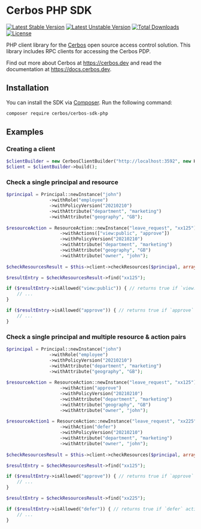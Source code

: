 Cerbos PHP SDK
===============

[![Latest Stable Version](http://poser.pugx.org/cerbos/cerbos-sdk-php/v)](https://packagist.org/packages/cerbos/cerbos-sdk-php)
[![Latest Unstable Version](http://poser.pugx.org/cerbos/cerbos-sdk-php/v/unstable)](https://packagist.org/packages/cerbos/cerbos-sdk-php)
[![Total Downloads](http://poser.pugx.org/cerbos/cerbos-sdk-php/downloads)](https://packagist.org/packages/cerbos/cerbos-sdk-php)
[![License](http://poser.pugx.org/cerbos/cerbos-sdk-php/license)](https://packagist.org/packages/cerbos/cerbos-sdk-php)

PHP client library for the [Cerbos](https://github.com/cerbos/cerbos) open source access control solution. This library
includes RPC clients for accessing the Cerbos PDP.

Find out more about Cerbos at https://cerbos.dev and read the documentation at https://docs.cerbos.dev.

Installation
-------------

You can install the SDK via [Composer](https://getcomposer.org/). Run the following command:
```bash
composer require cerbos/cerbos-sdk-php
```

Examples
--------

### Creating a client


```php
$clientBuilder = new CerbosClientBuilder("http://localhost:3592", new HttplugClient(), null, null, null);
$client = $clientBuilder->build();
```

### Check a single principal and resource

```php
$principal = Principal::newInstance("john")
                ->withRole("employee")
                ->withPolicyVersion("20210210")
                ->withAttribute("department", "marketing")
                ->withAttribute("geography", "GB");
                
$resourceAction = ResourceAction::newInstance("leave_request", "xx125")
                    ->withActions(["view:public", "approve"])
                    ->withPolicyVersion("20210210")
                    ->withAttribute("department", "marketing")
                    ->withAttribute("geography", "GB")
                    ->withAttribute("owner", "john");
                    
$checkResourcesResult = $this->client->checkResources($principal, array($resourceAction), null);

$resultEntry = $checkResourcesResult->find("xx125");

if ($resultEntry->isAllowed("view:public")) { // returns true if `view:public` action is allowed
    // ...
}

if ($resultEntry->isAllowed("approve")) { // returns true if `approve` action is allowed
    // ...
}
```

### Check a single principal and multiple resource & action pairs

```php
$principal = Principal::newInstance("john")
                ->withRole("employee")
                ->withPolicyVersion("20210210")
                ->withAttribute("department", "marketing")
                ->withAttribute("geography", "GB");
                
$resourceAction = ResourceAction::newInstance("leave_request", "xx125")
                    ->withAction("approve")
                    ->withPolicyVersion("20210210")
                    ->withAttribute("department", "marketing")
                    ->withAttribute("geography", "GB")
                    ->withAttribute("owner", "john");
                    
$resourceAction1 = ResourceAction::newInstance("leave_request", "xx225")
                    ->withAction("defer")
                    ->withPolicyVersion("20210210")
                    ->withAttribute("department", "marketing")
                    ->withAttribute("owner", "john");
                    
$checkResourcesResult = $this->client->checkResources($principal, array($resourceAction, $resourceAction1), null);

$resultEntry = $checkResourcesResult->find("xx125");

if ($resultEntry->isAllowed("approve")) { // returns true if `approve` action is allowed
    // ...
}

$resultEntry = $checkResourcesResult->find("xx225");

if ($resultEntry->isAllowed("defer")) { // returns true if `defer` action is allowed
    // ...
}
```